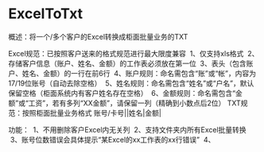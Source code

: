 # ExcelToTxt
  概述：将一个/多个客户的Excel转换成柜面批量业务的TXT

Excel规范：已按照客户送来的格式规范进行最大限度兼容
  1、仅支持xls格式
  2、存储客户信息（账户、姓名、金额）的工作表必须放在第一位
  3、表头（包含账户、姓名、金额）的一行在前6行
  4、账户规则：命名需包含“账”或“帐”，内容为17/19位账号（自动去除空格）
  5、姓名规则：命名需包含“姓名”或“户名”，默认保留空格（柜面系统内有客户姓名存在空格）
  6、金额规则：命名需包含“金额”或“工资”，若有多列“XX金额”，请保留一列（精确到小数点后2位）
TXT规范：按照柜面批量业务格式
  账号/卡号||姓名|金额|
  
功能：
  1、不用删除客户Excel内无关列
  2、支持文件夹内所有Excel批量转换
  3、账号位数错误会具体提示“某Excel的xx工作表的xx行错误”
  4、
